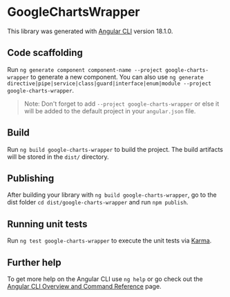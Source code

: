 # GoogleChartsWrapper

This library was generated with [Angular CLI](https://github.com/angular/angular-cli) version 18.1.0.

## Code scaffolding

Run `ng generate component component-name --project google-charts-wrapper` to generate a new component. You can also use `ng generate directive|pipe|service|class|guard|interface|enum|module --project google-charts-wrapper`.
> Note: Don't forget to add `--project google-charts-wrapper` or else it will be added to the default project in your `angular.json` file. 

## Build

Run `ng build google-charts-wrapper` to build the project. The build artifacts will be stored in the `dist/` directory.

## Publishing

After building your library with `ng build google-charts-wrapper`, go to the dist folder `cd dist/google-charts-wrapper` and run `npm publish`.

## Running unit tests

Run `ng test google-charts-wrapper` to execute the unit tests via [Karma](https://karma-runner.github.io).

## Further help

To get more help on the Angular CLI use `ng help` or go check out the [Angular CLI Overview and Command Reference](https://angular.dev/tools/cli) page.

